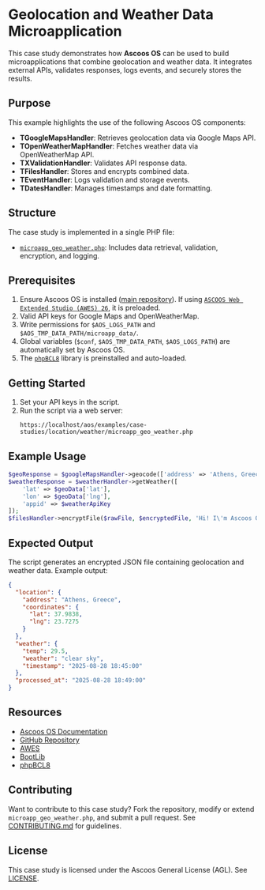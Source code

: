 # Geolocation and Weather Data Microapplication

This case study demonstrates how **Ascoos OS** can be used to build microapplications that combine geolocation and weather data. It integrates external APIs, validates responses, logs events, and securely stores the results.

## Purpose
This example highlights the use of the following Ascoos OS components:
- **TGoogleMapsHandler**: Retrieves geolocation data via Google Maps API.
- **TOpenWeatherMapHandler**: Fetches weather data via OpenWeatherMap API.
- **TXValidationHandler**: Validates API response data.
- **TFilesHandler**: Stores and encrypts combined data.
- **TEventHandler**: Logs validation and storage events.
- **TDatesHandler**: Manages timestamps and date formatting.

## Structure
The case study is implemented in a single PHP file:
- [`microapp_geo_weather.php`](./microapp_geo_weather.php): Includes data retrieval, validation, encryption, and logging.

## Prerequisites
1. Ensure Ascoos OS is installed ([main repository](https://github.com/ascoos/os)). If using [`ASCOOS Web Extended Studio (AWES) 26`](https://awes.ascoos.com), it is preloaded.
2. Valid API keys for Google Maps and OpenWeatherMap.
3. Write permissions for `$AOS_LOGS_PATH` and `$AOS_TMP_DATA_PATH/microapp_data/`.
4. Global variables (`$conf`, `$AOS_TMP_DATA_PATH`, `$AOS_LOGS_PATH`) are automatically set by Ascoos OS.
5. The [`phpBCL8`](https://github.com/ascoos/phpbcl8) library is preinstalled and auto-loaded.

## Getting Started
1. Set your API keys in the script.
2. Run the script via a web server:
   ```
   https://localhost/aos/examples/case-studies/location/weather/microapp_geo_weather.php
   ```

## Example Usage
```php
$geoResponse = $googleMapsHandler->geocode(['address' => 'Athens, Greece', 'key' => $apiKey]);
$weatherResponse = $weatherHandler->getWeather([
    'lat' => $geoData['lat'],
    'lon' => $geoData['lng'],
    'appid' => $weatherApiKey
]);
$filesHandler->encryptFile($rawFile, $encryptedFile, 'Hi! I\'m Ascoos OS');
```

## Expected Output
The script generates an encrypted JSON file containing geolocation and weather data. Example output:
```json
{
  "location": {
    "address": "Athens, Greece",
    "coordinates": {
      "lat": 37.9838,
      "lng": 23.7275
    }
  },
  "weather": {
    "temp": 29.5,
    "weather": "clear sky",
    "timestamp": "2025-08-28 18:45:00"
  },
  "processed_at": "2025-08-28 18:49:00"
}
```

## Resources
- [Ascoos OS Documentation](/docs/)
- [GitHub Repository](https://github.com/ascoos/os)
- [AWES](https://awes.ascoos.com)
- [BootLib](https://github.com/ascoos/bootlib)
- [phpBCL8](https://github.com/ascoos/phpbcl8)

## Contributing
Want to contribute to this case study? Fork the repository, modify or extend `microapp_geo_weather.php`, and submit a pull request. See [CONTRIBUTING.md](/CONTRIBUTING.md) for guidelines.

## License
This case study is licensed under the Ascoos General License (AGL). See [LICENSE](/LICENSE.md).

